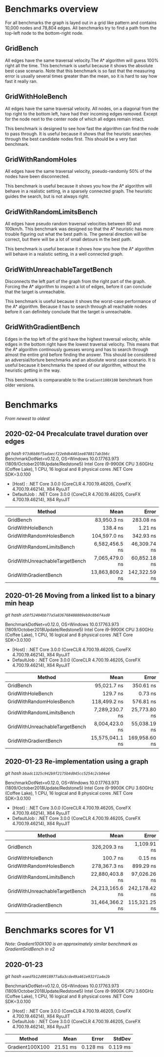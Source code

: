 # Benchmarks overview
For all benchmarks the graph is layed out in a grid like pattern and contains 10,000 nodes and 78,804 edges. All benchmarks try to find a path from the top-left node to the bottom-right node.

## GridBench
All edges have the same traversal velocity.The A* algorithm will guess 100% right all the time. This benchmark is useful because it shows the absolute best case scenario. Note that this benchmark is so fast that the measuring error is usually several times greater than the mean, so it is hard to say how fast it really ran.  

## GridWithHoleBench 
All edges have the same traversal velocity. All nodes, on a diagonal from the top right to the bottom left, have had their incoming edges removed. Except for the node next to the center node of which all edges remain intact.

This benchmark is designed to see how fast the algorithm can find the node to pass through. It is useful because it shows that the heuristic searches through the best candidate nodes first. This should be a very fast benchmark.

## GridWithRandomHoles
All edges have the same traversal velocity, pseudo-randomly 50% of the nodes have been disconnected.

This benchmark is useful because it shows you how the A* algorithm will behave in a realistic setting, in a sparsely connected graph. The heuristic guides the search, but is not always right.

## GridWithRandomLimitsBench
All edges have pseudo random traversal velocities between 80 and 100km/h. This benchmark was designed so that the A* heuristic has more trouble figuring out what the best path is. The general direction will be correct, but there will be a lot of small detours in the best path.

This benchmark is useful because it shows how you how the A* algorithm will behave in a realistic setting, in a well connected graph.

## GridWithUnreachableTargetBench
Disconnects the left part of the graph from the right part of the graph. Forcing the A* algorithm to inspect a lot of edges, before it can conclude that the target is unreachable. 

This benchmark is useful because it shows the worst-case performance of the A* algorithm. Because it has to search through all reachable nodes before it can definitely conclude that the target is unreachable.

## GridWithGradientBench 
Edges in the top left of the grid have the highest traversal velocity, while edges in the bottom right have the lowest traversal velocity. This means that the A* algorithm continously guesses wrong and has to search through almost the entire grid before finding the answer. This should be considered an adversial/torture benchmarks and an absolute worst case scenario. It is useful because it benchmarks the speed of our algorithm, without the heuristic getting in the way. 

This benchmark is compararable to the `Gradient100X100` benchmark from older versions.

# Benchmarks
_From newest to oldest_

## 2020-02-04 Precalculate travel duration over edges
_git hash `973d6b86f5adaecf22e0db4401ee878817ab1b6c`_
BenchmarkDotNet=v0.12.0, OS=Windows 10.0.17763.973 (1809/October2018Update/Redstone5)
Intel Core i9-9900K CPU 3.60GHz (Coffee Lake), 1 CPU, 16 logical and 8 physical cores
.NET Core SDK=3.0.100
-  [Host]     : .NET Core 3.0.0 (CoreCLR 4.700.19.46205, CoreFX 4.700.19.46214), X64 RyuJIT
- DefaultJob : .NET Core 3.0.0 (CoreCLR 4.700.19.46205, CoreFX 4.700.19.46214), X64 RyuJIT

|                         Method |            Mean |         Error |        StdDev |
|------------------------------- |----------------:|--------------:|--------------:|
|                      GridBench |     83,950.3 ns |     283.08 ns |     264.79 ns |
|              GridWithHoleBench |        138.4 ns |       1.21 ns |       1.07 ns |
|       GridWithRandomHolesBench |    104,597.0 ns |     342.93 ns |     320.77 ns |
|      GridWithRandomLimitsBench |  6,582,456.5 ns |  46,309.74 ns |  43,318.16 ns |
| GridWithUnreachableTargetBench |  7,065,479.0 ns |  60,852.18 ns |  50,814.33 ns |
|          GridWithGradientBench | 13,863,809.2 ns | 142,322.59 ns | 133,128.63 ns |


## 2020-01-26 Moving from a linked list to a binary min heap
_git hash `a58f52404bb77a5a836768488809eb9c8b6f4ad0`_

BenchmarkDotNet=v0.12.0, OS=Windows 10.0.17763.973 (1809/October2018Update/Redstone5)
Intel Core i9-9900K CPU 3.60GHz (Coffee Lake), 1 CPU, 16 logical and 8 physical cores
.NET Core SDK=3.0.100
-  [Host]     : .NET Core 3.0.0 (CoreCLR 4.700.19.46205, CoreFX 4.700.19.46214), X64 RyuJIT
- DefaultJob : .NET Core 3.0.0 (CoreCLR 4.700.19.46205, CoreFX 4.700.19.46214), X64 RyuJIT

|                         Method |            Mean |         Error |        StdDev |
|------------------------------- |----------------:|--------------:|--------------:|
|                      GridBench |     95,021.7 ns |     350.61 ns |     327.96 ns |
|              GridWithHoleBench |        129.7 ns |       0.73 ns |       0.68 ns |
|       GridWithRandomHolesBench |    118,499.2 ns |     576.81 ns |     450.33 ns |
|      GridWithRandomLimitsBench |  7,289,230.7 ns |  25,773.80 ns |  24,108.83 ns |
| GridWithUnreachableTargetBench |  8,004,423.0 ns |  55,038.19 ns |  51,482.75 ns |
|          GridWithGradientBench | 15,575,041.1 ns | 169,958.60 ns | 158,979.38 ns |


## 2020-01-23 Re-implementation using a graph
_git hash `bbadc1325c942b9f2175b4d045cc5254c2cb04e6`_

BenchmarkDotNet=v0.12.0, OS=Windows 10.0.17763.973 (1809/October2018Update/Redstone5)
Intel Core i9-9900K CPU 3.60GHz (Coffee Lake), 1 CPU, 16 logical and 8 physical cores
.NET Core SDK=3.0.100
-  [Host]     : .NET Core 3.0.0 (CoreCLR 4.700.19.46205, CoreFX 4.700.19.46214), X64 RyuJIT
-  DefaultJob : .NET Core 3.0.0 (CoreCLR 4.700.19.46205, CoreFX 4.700.19.46214), X64 RyuJIT

|                         Method |            Mean |         Error |        StdDev |
|------------------------------- |----------------:|--------------:|--------------:|
|                      GridBench |    326,209.3 ns |   1,109.91 ns |   1,038.21 ns |
|              GridWithHoleBench |        100.7 ns |       0.15 ns |       0.12 ns |
|       GridWithRandomHolesBench |    278,367.3 ns |     899.29 ns |     797.20 ns |
|      GridWithRandomLimitsBench | 22,880,403.8 ns |  97,026.26 ns |  86,011.25 ns |
| GridWithUnreachableTargetBench | 24,213,165.6 ns | 242,178.42 ns | 226,533.85 ns |
|          GridWithGradientBench | 31,464,366.2 ns | 115,321.25 ns | 107,871.57 ns |

# Benchmarks scores for V1
_Note: Gradient100X100 is an approximately similar benchmark as GradientGridBench in v2_

## 2020-01-23
_git hash `eaedfb12d9918977a8a3cde49a461e932f1a4e2b`_

BenchmarkDotNet=v0.12.0, OS=Windows 10.0.17763.973 (1809/October2018Update/Redstone5)
Intel Core i9-9900K CPU 3.60GHz (Coffee Lake), 1 CPU, 16 logical and 8 physical cores
.NET Core SDK=3.0.100
-  [Host]     : .NET Core 3.0.0 (CoreCLR 4.700.19.46205, CoreFX 4.700.19.46214), X64 RyuJIT
-  DefaultJob : .NET Core 3.0.0 (CoreCLR 4.700.19.46205, CoreFX 4.700.19.46214), X64 RyuJIT

|          Method |     Mean |    Error |   StdDev |
|---------------- |---------:|---------:|---------:|
| Gradient100X100 | 21.51 ms | 0.128 ms | 0.119 ms |